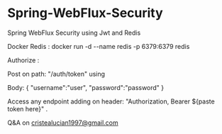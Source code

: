 # Spring-WebFlux-Security

Spring WebFlux Security using Jwt and Redis

Docker Redis : docker run -d --name redis -p 6379:6379 redis

Authorize : 

Post on path: "/auth/token" using

Body: 
{
	"username":"user",
	"password":"password"
}

Access any endpoint adding on header:
"Authorization, Bearer ${paste token here}" .

Q&A on cristealucian1997@gmail.com
